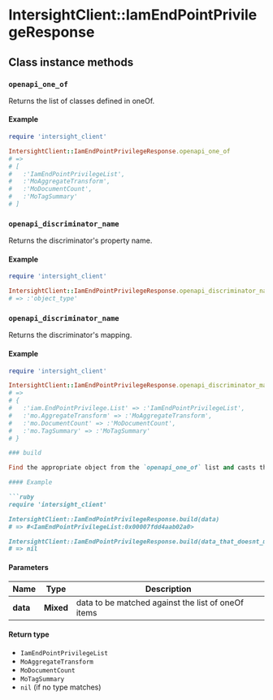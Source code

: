 # IntersightClient::IamEndPointPrivilegeResponse

## Class instance methods

### `openapi_one_of`

Returns the list of classes defined in oneOf.

#### Example

```ruby
require 'intersight_client'

IntersightClient::IamEndPointPrivilegeResponse.openapi_one_of
# =>
# [
#   :'IamEndPointPrivilegeList',
#   :'MoAggregateTransform',
#   :'MoDocumentCount',
#   :'MoTagSummary'
# ]
```

### `openapi_discriminator_name`

Returns the discriminator's property name.

#### Example

```ruby
require 'intersight_client'

IntersightClient::IamEndPointPrivilegeResponse.openapi_discriminator_name
# => :'object_type'
```

### `openapi_discriminator_name`

Returns the discriminator's mapping.

#### Example

```ruby
require 'intersight_client'

IntersightClient::IamEndPointPrivilegeResponse.openapi_discriminator_mapping
# =>
# {
#   :'iam.EndPointPrivilege.List' => :'IamEndPointPrivilegeList',
#   :'mo.AggregateTransform' => :'MoAggregateTransform',
#   :'mo.DocumentCount' => :'MoDocumentCount',
#   :'mo.TagSummary' => :'MoTagSummary'
# }

### build

Find the appropriate object from the `openapi_one_of` list and casts the data into it.

#### Example

```ruby
require 'intersight_client'

IntersightClient::IamEndPointPrivilegeResponse.build(data)
# => #<IamEndPointPrivilegeList:0x00007fdd4aab02a0>

IntersightClient::IamEndPointPrivilegeResponse.build(data_that_doesnt_match)
# => nil
```

#### Parameters

| Name | Type | Description |
| ---- | ---- | ----------- |
| **data** | **Mixed** | data to be matched against the list of oneOf items |

#### Return type

- `IamEndPointPrivilegeList`
- `MoAggregateTransform`
- `MoDocumentCount`
- `MoTagSummary`
- `nil` (if no type matches)

